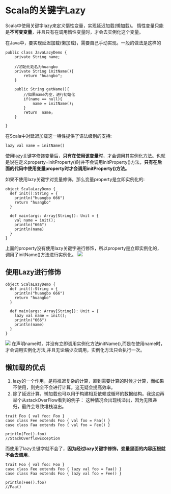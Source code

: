 # Scala的关键字Lazy
Scala中使用关键字lazy来定义惰性变量，实现延迟加载(懒加载)。 
惰性变量只能是**不可变变量**，并且只有在调用惰性变量时，才会去实例化这个变量。  

在Java中，要实现延迟加载(懒加载)，需要自己手动实现。一般的做法是这样的

```
public class JavaLazyDemo {
    private String name;

    //初始化姓名为huangbo
    private String initName(){
        return "huangbo";
    }

    public String getName(){
        //如果name为空，进行初始化
        if(name == null){
            name = initName();
        }
        return  name;
    }

}
```

在Scala中对延迟加载这一特性提供了语法级别的支持:

```
lazy val name = initName()
```
使用lazy关键字修饰变量后，**只有在使用该变量时**，才会调用其实例化方法。也就是说在定义property=initProperty()时并不会调用initProperty()方法，**只有在后面的代码中使用变量property时才会调用initProperty()方法。**

如果不使用lazy关键字对变量修饰，那么变量property是立即实例化的:  

```
object ScalaLazyDemo {
  def init():String = {
    println("huangbo 666")
    return "huangbo"
  }

  def main(args: Array[String]): Unit = {
    val name = init();
    println("666")
    println(name)
  }
}
```
上面的property没有使用lazy关键字进行修饰，所以property是立即实例化的，调用了initName()方法进行实例化。
![](https://images2018.cnblogs.com/blog/1228818/201804/1228818-20180417200825446-205644124.png)


## 使用Lazy进行修饰

```
object ScalaLazyDemo {
  def init():String = {
    println("huangbo 666")
    return "huangbo"
  }

  def main(args: Array[String]): Unit = {
    lazy val name = init();
    println("666")
    println(name)
  }
}
```
![](https://images2018.cnblogs.com/blog/1228818/201804/1228818-20180417201020721-1174508623.png)
在声明name时，并没有立即调用实例化方法initName(),而是在使用name时，才会调用实例化方法,并且无论缩少次调用，实例化方法只会执行一次。

## 懒加载的优点
1. lazy的一个作用，是将推迟复杂的计算，直到需要计算的时候才计算，而如果不使用，则完全不会进行计算。这无疑会提高效率。
2. 除了延迟计算，懒加载也可以用于构建相互依赖或循环的数据结构。我这边再举个从stackOverFlow看到的例子：
这种情况会出现栈溢出，因为无限递归，最终会导致堆栈溢出。  

```
trait Foo { val foo: Foo }
case class Fee extends Foo { val foo = Faa() }
case class Faa extends Foo { val foo = Fee() }

println(Fee().foo)
//StackOverflowException
```

而使用了lazy关键字就不会了，**因为经过lazy关键字修饰，变量里面的内容压根就不会去调用**。

```
trait Foo { val foo: Foo }
case class Fee extends Foo { lazy val foo = Faa() }
case class Faa extends Foo { lazy val foo = Fee() }

println(Fee().foo)
//Faa()
```

